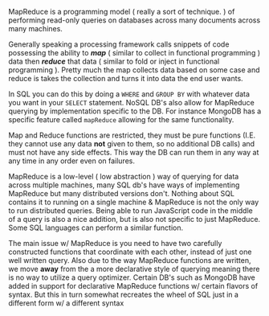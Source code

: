 MapReduce is a programming model ( really a sort of technique. ) of performing read-only queries on databases across many documents across many machines. 

Generally speaking a processing framework calls snippets of code possessing the ability to ***map*** ( similar to collect in functional programming ) data then ***reduce*** that data ( similar to fold or inject in functional programming ). Pretty much the map collects data based on some case  and reduce is takes the collection and turns it into data the end user wants. 

In SQL you can do this by doing a `WHERE` and `GROUP BY` with whatever data you want in your `SELECT` statement. NoSQL DB's also allow for MapReduce querying by implementation specific to the DB. For instance MongoDB has a specific feature called `mapReduce` allowing for the same functionality.

Map and Reduce functions are restricted, they must be pure functions (I.E. they cannot use any data **not** given to them, so no additional DB calls) and must not have any side effects. This way the DB can run them in any way at any time in any order even on failures. 

MapReduce is a low-level ( low abstraction ) way of querying for data across multiple machines, many SQL db's have ways of implementing MapReduce but many distributed versions don't. Nothing about SQL contains it to running on  a single machine & MapReduce is not the only way to run distributed queries. Being able to run JavaScript code in the middle of a query is also a nice addition, but is also not specific to just MapReduce. Some SQL languages can perform a similar function.

The main issue w/ MapReduce is you need to have two carefully constructed functions that coordinate with each other, instead of just one well written query. Also due to the way MapReduce functions are written, we move **away** from the a more declarative style of querying meaning there is no way to utilize a query optimizer. Certain DB's such as MongoDB have added in support for declarative MapReduce functions w/ certain flavors of syntax. But this in turn somewhat recreates the wheel of SQL just in a different form w/ a different syntax